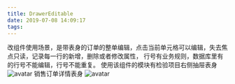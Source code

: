 ```yaml
---
title: DrawerEditable
date: 2019-07-08 14:09:17
tags:
---
```

改组件使用场景，是带表身的订单的整单编辑，点击当前单元格可以编辑，失去焦点只读，记录每一行的新增，删除或者修改属性，
行号有业务规则，数据库里有的行号不能编辑，行号不能重复。
使用该组件的模块有检验项目右侧抽屉表身
![avatar](http://chuantu.xyz/t6/702/1563454056x2728278714.jpg)
销售订单详情表身
![avatar](http://chuantu.xyz/t6/702/1563454120x2073530529.jpg)
